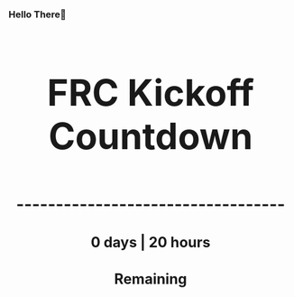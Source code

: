 ### Hello There👋

<!---START-TIMER--->
<h3 align='center' style='font-size: 64px;'>FRC Kickoff Countdown</h3>
<h3 align='center' style='font-size: 30px;'>----------------------------------</h3>
<h3 align='center' style='font-size: 25px;'>0 days | 20 hours</h3>
<h3 align='center' style='font-size: 25px;'>Remaining</h3>
<!---END-TIMER--->
